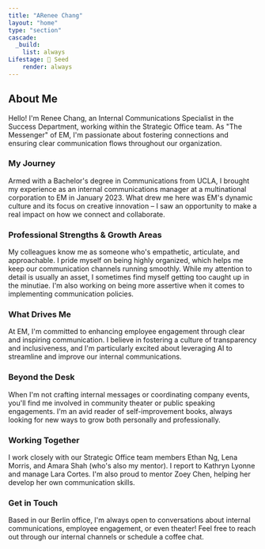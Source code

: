 ```yaml
---
title: "ARenee Chang"
layout: "home"
type: "section"
cascade:
  _build:
    list: always
Lifestage: 🌱 Seed
    render: always
---
```

## About Me

Hello! I'm Renee Chang, an Internal Communications Specialist in the Success Department, working within the Strategic Office team. As "The Messenger" of EM, I'm passionate about fostering connections and ensuring clear communication flows throughout our organization.

### My Journey

Armed with a Bachelor's degree in Communications from UCLA, I brought my experience as an internal communications manager at a multinational corporation to EM in January 2023. What drew me here was EM's dynamic culture and its focus on creative innovation – I saw an opportunity to make a real impact on how we connect and collaborate.

### Professional Strengths & Growth Areas

My colleagues know me as someone who's empathetic, articulate, and approachable. I pride myself on being highly organized, which helps me keep our communication channels running smoothly. While my attention to detail is usually an asset, I sometimes find myself getting too caught up in the minutiae. I'm also working on being more assertive when it comes to implementing communication policies.

### What Drives Me

At EM, I'm committed to enhancing employee engagement through clear and inspiring communication. I believe in fostering a culture of transparency and inclusiveness, and I'm particularly excited about leveraging AI to streamline and improve our internal communications.

### Beyond the Desk

When I'm not crafting internal messages or coordinating company events, you'll find me involved in community theater or public speaking engagements. I'm an avid reader of self-improvement books, always looking for new ways to grow both personally and professionally.

### Working Together

I work closely with our Strategic Office team members Ethan Ng, Lena Morris, and Amara Shah (who's also my mentor). I report to Kathryn Lyonne and manage Lara Cortes. I'm also proud to mentor Zoey Chen, helping her develop her own communication skills.

### Get in Touch

Based in our Berlin office, I'm always open to conversations about internal communications, employee engagement, or even theater! Feel free to reach out through our internal channels or schedule a coffee chat.